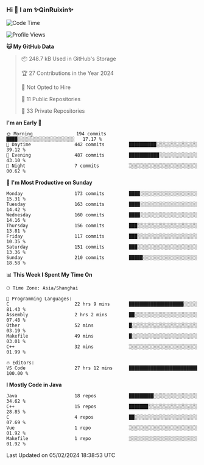 <!--
**QinRuixin/QinRuixin** is a ✨ _special_ ✨ repository because its `README.md` (this file) appears on your GitHub profile.

Here are some ideas to get you started:

- 🔭 I’m currently working on ...
- 🌱 I’m currently learning ...
- 👯 I’m looking to collaborate on ...
- 🤔 I’m looking for help with ...
- 💬 Ask me about ...
- 📫 How to reach me: ...
- 😄 Pronouns: ...
- ⚡ Fun fact: ...
-->


### Hi 👋 I am ✨QinRuixin✨

<!--START_SECTION:waka-->
![Code Time](http://img.shields.io/badge/Code%20Time-938%20hrs%2018%20mins-blue)

![Profile Views](http://img.shields.io/badge/Profile%20Views-1-blue)

**🐱 My GitHub Data** 

> 📦 248.7 kB Used in GitHub's Storage 
 > 
> 🏆 27 Contributions in the Year 2024
 > 
> 🚫 Not Opted to Hire
 > 
> 📜 11 Public Repositories 
 > 
> 🔑 33 Private Repositories 
 > 
**I'm an Early 🐤** 

```text
🌞 Morning                194 commits         ████░░░░░░░░░░░░░░░░░░░░░   17.17 % 
🌆 Daytime                442 commits         ██████████░░░░░░░░░░░░░░░   39.12 % 
🌃 Evening                487 commits         ███████████░░░░░░░░░░░░░░   43.10 % 
🌙 Night                  7 commits           ░░░░░░░░░░░░░░░░░░░░░░░░░   00.62 % 
```
📅 **I'm Most Productive on Sunday** 

```text
Monday                   173 commits         ████░░░░░░░░░░░░░░░░░░░░░   15.31 % 
Tuesday                  163 commits         ████░░░░░░░░░░░░░░░░░░░░░   14.42 % 
Wednesday                160 commits         ████░░░░░░░░░░░░░░░░░░░░░   14.16 % 
Thursday                 156 commits         ███░░░░░░░░░░░░░░░░░░░░░░   13.81 % 
Friday                   117 commits         ███░░░░░░░░░░░░░░░░░░░░░░   10.35 % 
Saturday                 151 commits         ███░░░░░░░░░░░░░░░░░░░░░░   13.36 % 
Sunday                   210 commits         █████░░░░░░░░░░░░░░░░░░░░   18.58 % 
```


📊 **This Week I Spent My Time On** 

```text
🕑︎ Time Zone: Asia/Shanghai

💬 Programming Languages: 
C                        22 hrs 9 mins       ████████████████████░░░░░   81.43 % 
Assembly                 2 hrs 2 mins        ██░░░░░░░░░░░░░░░░░░░░░░░   07.48 % 
Other                    52 mins             █░░░░░░░░░░░░░░░░░░░░░░░░   03.19 % 
Makefile                 49 mins             █░░░░░░░░░░░░░░░░░░░░░░░░   03.01 % 
C++                      32 mins             ░░░░░░░░░░░░░░░░░░░░░░░░░   01.99 % 

🔥 Editors: 
VS Code                  27 hrs 12 mins      █████████████████████████   100.00 % 
```

**I Mostly Code in Java** 

```text
Java                     18 repos            █████████░░░░░░░░░░░░░░░░   34.62 % 
C++                      15 repos            ███████░░░░░░░░░░░░░░░░░░   28.85 % 
C                        4 repos             ██░░░░░░░░░░░░░░░░░░░░░░░   07.69 % 
Vue                      1 repo              ░░░░░░░░░░░░░░░░░░░░░░░░░   01.92 % 
Makefile                 1 repo              ░░░░░░░░░░░░░░░░░░░░░░░░░   01.92 % 
```




 Last Updated on 05/02/2024 18:38:53 UTC
<!--END_SECTION:waka-->
